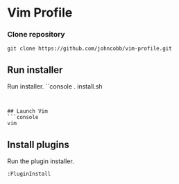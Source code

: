 # Vim Profile

### Clone repository
```console
git clone https://github.com/johncobb/vim-profile.git
```

## Run installer
Run installer.
``console
. install.sh
```


## Launch Vim
```console
vim
```

## Install plugins
Run the plugin installer.
```console
:PluginInstall
```
